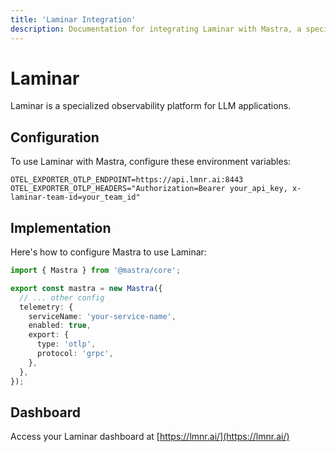 ```yaml
---
title: 'Laminar Integration'
description: Documentation for integrating Laminar with Mastra, a specialized observability platform for LLM applications.
---
```


# Laminar

Laminar is a specialized observability platform for LLM applications.

## Configuration

To use Laminar with Mastra, configure these environment variables:

```env
OTEL_EXPORTER_OTLP_ENDPOINT=https://api.lmnr.ai:8443
OTEL_EXPORTER_OTLP_HEADERS="Authorization=Bearer your_api_key, x-laminar-team-id=your_team_id"
```

## Implementation

Here's how to configure Mastra to use Laminar:

```typescript
import { Mastra } from '@mastra/core';

export const mastra = new Mastra({
  // ... other config
  telemetry: {
    serviceName: 'your-service-name',
    enabled: true,
    export: {
      type: 'otlp',
      protocol: 'grpc',
    },
  },
});
```

## Dashboard

Access your Laminar dashboard at [https://lmnr.ai/](https://lmnr.ai/)
